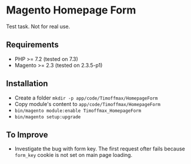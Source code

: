 # Magento Homepage Form

Test task. Not for real use.

## Requirements
- PHP >= 7.2 (tested on 7.3)
- Magento >= 2.3 (tested on 2.3.5-p1)

## Installation
- Create a folder `mkdir -p app/code/Timoffmax/HomepageForm`
- Copy module's content to `app/code/Timoffmax/HomepageForm`
- `bin/magento module:enable Timoffmax_HomepageForm`
- `bin/magento setup:upgrade`

## To Improve
- Investigate the bug with form key. The first request ofter fails because `form_key` cookie is not set on main page loading. 
